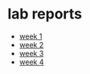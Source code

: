 # lab reports

- [week 1](week1/week1.md)
- [week 2](week2/week2.md)
- [week 3](week3/week3.md)
- [week 4](week4/week4.md)